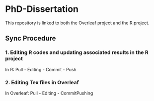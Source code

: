 # PhD-Dissertation
This repository is linked to both the Overleaf project and the R project. 

## Sync Procedure
### 1. Editing R codes and updating associated results in the R project
In R: Pull - Editing - Commit - Push

### 2. Editing Tex files in Overleaf
In Overleaf: Pull - Editing - CommitPushing
